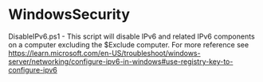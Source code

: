 # WindowsSecurity

DisableIPv6.ps1 - This script will disable IPv6 and related IPv6 components on a computer excluding the $Exclude computer. For more reference see https://learn.microsoft.com/en-US/troubleshoot/windows-server/networking/configure-ipv6-in-windows#use-registry-key-to-configure-ipv6

